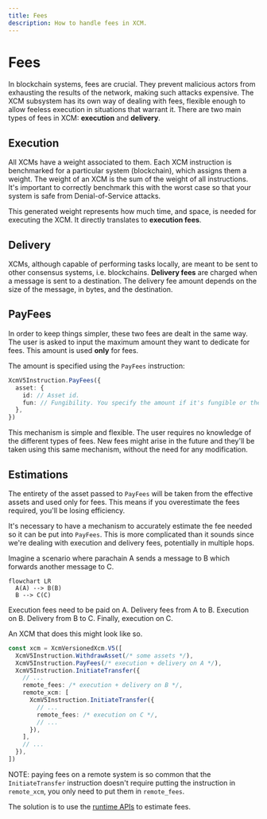 ```yaml
---
title: Fees
description: How to handle fees in XCM.
---
```


# Fees

In blockchain systems, fees are crucial.
They prevent malicious actors from exhausting the results of the network, making such attacks expensive.
The XCM subsystem has its own way of dealing with fees, flexible enough to allow feeless execution in situations that warrant it.
There are two main types of fees in XCM: **execution** and **delivery**.

## Execution

All XCMs have a weight associated to them.
Each XCM instruction is benchmarked for a particular system (blockchain), which assigns them a weight.
The weight of an XCM is the sum of the weight of all instructions.
It's important to correctly benchmark this with the worst case so that your system is safe from Denial-of-Service attacks.

This generated weight represents how much time, and space, is needed for executing the XCM.
It directly translates to **execution fees**.

## Delivery

XCMs, although capable of performing tasks locally, are meant to be sent to other consensus systems, i.e. blockchains.
**Delivery fees** are charged when a message is sent to a destination.
The delivery fee amount depends on the size of the message, in bytes, and the destination.

## PayFees

In order to keep things simpler, these two fees are dealt in the same way.
The user is asked to input the maximum amount they want to dedicate for fees.
This amount is used **only** for fees.

The amount is specified using the `PayFees` instruction:

```typescript
XcmV5Instruction.PayFees({
  asset: {
    id: // Asset id.
    fun: // Fungibility. You specify the amount if it's fungible or the instance if it's an NFT.
  },
})
```

This mechanism is simple and flexible.
The user requires no knowledge of the different types of fees.
New fees might arise in the future and they'll be taken using this same mechanism, without the need for any modification.

## Estimations

The entirety of the asset passed to `PayFees` will be taken from the effective assets and used only for fees.
This means if you overestimate the fees required, you'll be losing efficiency.

It's necessary to have a mechanism to accurately estimate the fee needed so it can be put into `PayFees`.
This is more complicated than it sounds since we're dealing with execution and delivery fees, potentially in multiple hops.

Imagine a scenario where parachain A sends a message to B which forwards another message to C.

``` mermaid
flowchart LR
  A(A) --> B(B)
  B --> C(C)
```

Execution fees need to be paid on A.
Delivery fees from A to B.
Execution on B.
Delivery from B to C.
Finally, execution on C.

An XCM that does this might look like so.

```typescript
const xcm = XcmVersionedXcm.V5([
  XcmV5Instruction.WithdrawAsset(/* some assets */),
  XcmV5Instruction.PayFees(/* execution + delivery on A */),
  XcmV5Instruction.InitiateTransfer({
    // ...
    remote_fees: /* execution + delivery on B */,
    remote_xcm: [
      XcmV5Instruction.InitiateTransfer({
        // ...
        remote_fees: /* execution on C */,
        // ...
      }),
    ],
    // ...
  }),
])
```

NOTE: paying fees on a remote system is so common that the `InitiateTransfer` instruction doesn't
require putting the instruction in `remote_xcm`, you only need to put them in `remote_fees`.

<!-- TODO: Fee estimation tutorial? -->
The solution is to use the [runtime APIs](/develop/interoperability/xcm-runtime-apis/) to estimate fees.
